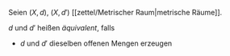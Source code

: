 Seien $(X, d)$, $(X, d')$ [[zettel/Metrischer Raum|metrische Räume]].

$d$ und $d'$ heißen *äquivalent*, falls
- $d$ und $d'$ dieselben offenen Mengen erzeugen